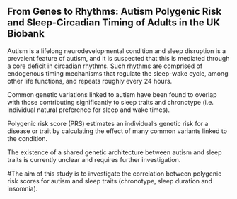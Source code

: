 ## From Genes to Rhythms: Autism Polygenic Risk and Sleep-Circadian Timing of Adults in the UK Biobank

Autism is a lifelong neurodevelopmental condition and sleep disruption is a prevalent feature of autism, and it is suspected that this is mediated through a core deficit in circadian rhythms. Such rhythms are comprised of endogenous timing mechanisms that regulate the sleep-wake cycle, among other life functions, and repeats roughly every 24 hours.


Common genetic variations linked to autism have been found to overlap with those contributing significantly to sleep traits and chronotype (i.e. individual natural preference for sleep and wake times).


Polygenic risk score (PRS) estimates an individual’s genetic risk for a disease or trait by calculating the effect of many common variants linked to the condition.


The existence of a shared genetic architecture between autism and sleep traits is currently unclear and requires further investigation.

#The aim of this study is to investigate the correlation between polygenic risk scores for autism and sleep traits (chronotype, sleep duration and insomnia).





